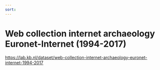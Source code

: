 ```yaml
---
sort: 
---
```


# Web collection internet archaeology Euronet-Internet (1994-2017)

https://lab.kb.nl/dataset/web-collection-internet-archaeology-euronet-internet-1994-2017
